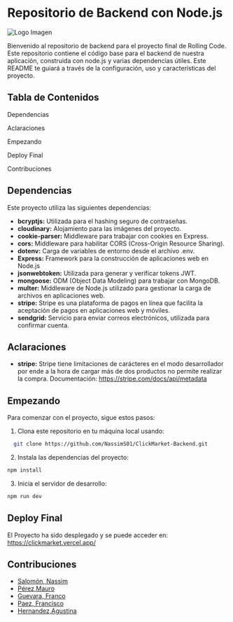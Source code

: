 # Repositorio de Backend con Node.js 

![Logo Imagen](https://github.com/NassimS01/Supermarket/blob/dev_mauro/frontend/src/assets/CLICK.png?raw=true)

Bienvenido al repositorio de backend para el proyecto final de Rolling Code.
Este repositorio contiene el código base para el backend de nuestra aplicación, construida con node.js y varias dependencias útiles.
Este README te guiará a través de la configuración, uso y características del proyecto.

## Tabla de Contenidos

Dependencias

Aclaraciones

Empezando

Deploy Final

Contribuciones

## Dependencias

Este proyecto utiliza las siguientes dependencias:

* **bcryptjs:** Utilizada para el hashing seguro de contraseñas.
* **cloudinary:** Alojamiento para las imágenes del proyecto.
* **cookie-parser:** Middleware para trabajar con cookies en Express.
* **cors:** Middleware para habilitar CORS (Cross-Origin Resource Sharing).
* **dotenv:** Carga de variables de entorno desde el archivo .env.
* **Express:** Framework para la construcción de aplicaciones web en Node.js
* **jsonwebtoken:** Utilizada para generar y verificar tokens JWT.
* **mongoose:** ODM (Object Data Modeling) para trabajar con MongoDB.
* **multer:** Middleware de Node.js utilizado para gestionar la carga de archivos en aplicaciones web.
* **stripe:** Stripe es una plataforma de pagos en línea que facilita la aceptación de pagos en aplicaciones web y móviles.
* **sendgrid:** Servicio para enviar correos electrónicos, utilizada para confirmar cuenta.

## Aclaraciones
* **stripe:** Stripe tiene limitaciones de carácteres en el modo desarrollador por ende a la hora de cargar más de dos productos no permite realizar la compra.
Documentación: https://stripe.com/docs/api/metadata

## Empezando
Para comenzar con el proyecto, sigue estos pasos:
1. Clona este repositorio en tu máquina local usando:
```sh
  git clone https://github.com/NassimS01/ClickMarket-Backend.git
 ```
2. Instala las dependencias del proyecto:
```sh
npm install
```

3. Inicia el servidor de desarrollo:
```sh
npm run dev
```

## Deploy Final
El Proyecto ha sido desplegado y se puede acceder en: 
https://clickmarket.vercel.app/

## Contribuciones
- [Salomón, Nassim](https://github.com/NassimS01)
- [Pérez,Mauro](https://github.com/Maurops92)
- [Guevara, Franco](https://github.com/FrancoLadronDeGuevara)
- [Paez, Francisco](https://github.com/FranX-21) 
- [Hernandez,Agustina](https://github.com/agustinahernandez17)


